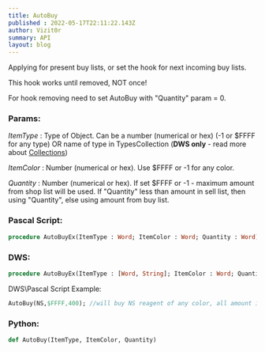 ```yaml
---
title: AutoBuy
published : 2022-05-17T22:11:22.143Z
author: Vizit0r
summary: API
layout: blog
---
```


 

Applying for present buy lists, or set the hook for next incoming buy lists.

This hook works until removed, NOT once!

For hook removing need to set AutoBuy with "Quantity" param = 0.


### Params:

  *ItemType* : Type of Object. Can be a number (numerical or hex) (-1 or $FFFF for any type) OR name of type in TypesCollection (**DWS only** - read more about [Collections](../Collections)) 

  *ItemColor* : Number (numerical or hex). Use $FFFF or -1 for any color.

  *Quantity* : Number (numerical or hex). If set $FFFF or -1 - maximum amount from shop list will be used.  If "Quantity" less than amount in sell list, then using "Quantity", else using amount from buy list.



 ### Pascal Script:

```pascal
procedure AutoBuyEx(ItemType : Word; ItemColor : Word; Quantity : Word)
```

### DWS:

```pascal
procedure AutoBuyEx(ItemType : [Word, String]; ItemColor : Word; Quantity : Word)
```


DWS\Pascal Script Example:

```pascal
AutoBuy(NS,$FFFF,400); //will buy NS reagent of any color, all amount in buy list
```


### Python:

```python
def AutoBuy(ItemType, ItemColor, Quantity)
```
